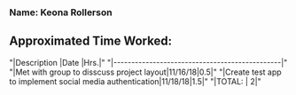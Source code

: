 ### Name: Keona Rollerson

## Approximated Time Worked:

"|Description                         |Date |Hrs.|"
"|-----------------------------------------------|"
"|Met with group to disscuss project layout|11/16/18|0.5|"
"|Create test app to implement social media authentication|11/18/18|1.5|"
"|TOTAL: | 2|"
